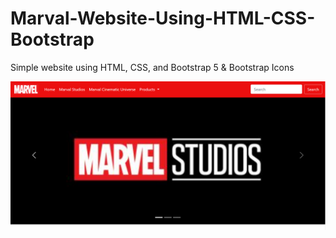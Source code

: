 # Marval-Website-Using-HTML-CSS-Bootstrap
Simple website using HTML, CSS, and Bootstrap 5 & Bootstrap Icons

![alt text](./img/Screenshot%202023-07-16%20180409.png)
